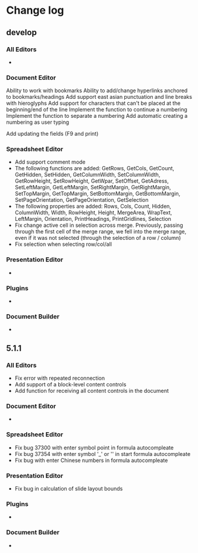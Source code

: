 # Change log
## develop
### All Editors
* 

### Document Editor
Ability to work with bookmarks
Ability to add/change hyperlinks anchored to bookmarks/headings
Add support east asian punctuation and line breaks with hieroglyphs
Add support for characters that can't be placed at the beginning/end of the line
Implement the function to continue a numbering
Implement the function to separate a numbering
Add automatic creating a numbering as user typing

Add updating the fields (F9 and print)

### Spreadsheet Editor
* Add support comment mode
* The following functions are added: GetRows, GetCols, GetCount, GetHidden, SetHidden, GetColumnWidth, SetColumnWidth, GetRowHeight, SetRowHeight, GetWpar, SetOffset, 
GetAdress, SetLeftMargin, GetLeftMargin, SetRightMargin, GetRightMargin, SetTopMargin, GetTopMargin, SetBottomMargin, GetBottomMargin, SetPageOrientation, GetPageOrientation,
GetSelection
* The following properties are added: Rows, Cols, Count, Hidden, ColumnWidth, Width, RowHeight, Height, MergeArea, WrapText, LeftMargin, Orientation, PrintHeadings, PrintGridlines,
Selection
* Fix change active cell in selection across merge. Previously, passing through the first cell of the merge range, we fell into the merge range, even if it was not selected (through the selection of a row / column)
* Fix selection when selecting row/col/all

### Presentation Editor
* 

### Plugins
* 

### Document Builder
* 
## 5.1.1
### All Editors
* Fix error with repeated reconnection
* Add support of a block-level content controls
* Add function for receiving all content controls in the document

### Document Editor
* 

### Spreadsheet Editor
* Fix bug 37300 with enter symbol point in formula autocompleate
* Fix bug 37354 with enter symbol '_' or '\' in start formula autocompleate
* Fix bug with enter Chinese numbers in formula autocompleate

### Presentation Editor
* Fix bug in calculation of slide layout bounds

### Plugins
* 

### Document Builder
* 
